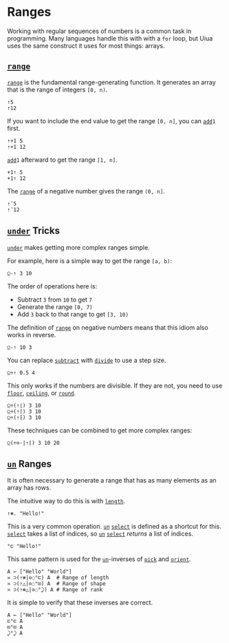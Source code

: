 # Ranges

Working with regular sequences of numbers is a common task in programming. Many languages handle this with with a `for` loop, but Uiua uses the same construct it uses for most things: arrays.

## [`range`]()

[`range`]() is the fundamental range-generating function. It generates an array that is the range of integers `[0, n)`.

```uiua
⇡5
⇡12
```

If you want to include the end value to get the range `[0, n]`, you can [`add`]()`1` first.

```uiua
⇡+1 5
⇡+1 12
```

[`add`]()`1` afterward to get the range `[1, n]`.

```uiua
+1⇡ 5
+1⇡ 12
```

The [`range`]() of a negative number gives the range `(0, n]`.
```uiua
⇡¯5
⇡¯12
```

## [`under`]() Tricks

[`under`]() makes getting more complex ranges simple.

For example, here is a simple way to get the range `[a, b)`:

```uiua
⍜-⇡ 3 10
```
The order of operations here is:
- Subtract `3` from `10` to get `7`
- Generate the range `[0, 7)`
- Add `3` back to that range to get `[3, 10)`

The definition of [`range`]() on negative numbers means that this idiom also works in reverse.

```uiua
⍜-⇡ 10 3
```

You can replace [`subtract`]() with [`divide`]() to use a step size.

```uiua
⍜÷⇡ 0.5 4
```

This only works if the numbers are divisible. If they are not, you need to use [`floor`](), [`ceiling`](), or [`round`]().

```uiua
⍜÷(⇡⌊) 3 10
⍜÷(⇡⌈) 3 10
⍜÷(⇡⁅) 3 10
```

These techniques can be combined to get more complex ranges:

```uiua
⍜(÷⊙-|⇡⌈) 3 10 20
```

## [`un`]() Ranges

It is often necessary to generate a range that has as many elements as an array has rows.

The intuitive way to do this is with [`length`]().

```uiua
⇡⧻. "Hello!"
```

This is a very common operation. [`un`]() [`select`]() is defined as a shortcut for this.
[`select`]() takes a list of indices, so [`un`]() [`select`]() *returns* a list of indices.

```uiua
°⊏ "Hello!"
```

This same pattern is used for the [`un`]()-inverses of [`pick`]() and [`orient`]().

```uiua
A ← ["Hello" "World"]
≍ ⊃(⇡⧻|⊙◌°⊏) A  # Range of length
≍ ⊃(⇡△|⊙◌°⊡) A  # Range of shape
≍ ⊃(⇡⧻△|⊙◌°⤸) A # Range of rank
```

It is simple to verify that these inverses are correct.

```uiua
A ← ["Hello" "World"]
⊏°⊏ A
⊡°⊡ A
⤸°⤸ A
```
